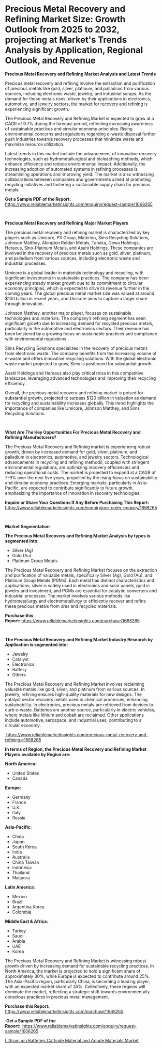 <p><h1>Precious Metal Recovery and Refining Market Size: Growth Outlook from 2025 to 2032, projecting at Market's Trends Analysis by Application, Regional Outlook, and Revenue</h1></p><p><strong>Precious Metal Recovery and Refining Market Analysis and Latest Trends</strong></p>
<p><p>Precious metal recovery and refining involve the extraction and purification of precious metals like gold, silver, platinum, and palladium from various sources, including electronic waste, jewelry, and industrial scraps. As the demand for these metals rises, driven by their applications in electronics, automotive, and jewelry sectors, the market for recovery and refining is experiencing significant growth. </p><p>The Precious Metal Recovery and Refining Market is expected to grow at a CAGR of 9.7% during the forecast period, reflecting increasing awareness of sustainable practices and circular economy principles. Rising environmental concerns and regulations regarding e-waste disposal further push industries towards recovery processes that minimize waste and maximize resource utilization.  </p><p>Latest trends in this market include the advancement of innovative recovery technologies, such as hydrometallurgical and bioleaching methods, which enhance efficiency and reduce environmental impact. Additionally, the increasing adoption of automated systems in refining processes is streamlining operations and improving yield. The market is also witnessing collaborations between companies and governments aimed at promoting recycling initiatives and fostering a sustainable supply chain for precious metals.</p></p>
<p><strong>Get a Sample PDF of the Report:&nbsp;</strong> <a href="https://www.reliablemarketinsights.com/enquiry/request-sample/1668265?utm_campaign=3295&utm_medium=2&utm_source=Github&utm_content=ia&utm_term=08032025&utm_id=precious-metal-recovery-and-refining">https://www.reliablemarketinsights.com/enquiry/request-sample/1668265</a></p>
<p>&nbsp;</p>
<p><strong>Precious Metal Recovery and Refining Major Market Players</strong></p>
<p><p>The precious metal recovery and refining market is characterized by key players such as Umicore, PX Group, Materion, Sims Recycling Solutions, Johnson Matthey, Abington Reldan Metals, Tanaka, Dowa Holdings, Heraeus, Sino-Platinum Metals, and Asahi Holdings. These companies are involved in the recovery of precious metals such as gold, silver, platinum, and palladium from various sources, including electronic waste and industrial processes.</p><p>Umicore is a global leader in materials technology and recycling, with significant investments in sustainable practices. The company has been experiencing steady market growth due to its commitment to circular economy principles, which is expected to drive its revenue further in the coming years. The global precious metal market size was valued at around $100 billion in recent years, and Umicore aims to capture a larger share through innovation.</p><p>Johnson Matthey, another major player, focuses on sustainable technologies and materials. The company’s refining segment has seen significant growth due to increasing demand for recycled precious metals, particularly in the automotive and electronics sectors. Their revenue has been bolstered by a growing focus on sustainable practices and compliance with environmental regulations.</p><p>Sims Recycling Solutions specializes in the recovery of precious metals from electronic waste. The company benefits from the increasing volume of e-waste and offers innovative recycling solutions. With the global electronic waste market projected to grow, Sims is positioned for substantial growth.</p><p>Asahi Holdings and Heraeus also play critical roles in this competitive landscape, leveraging advanced technologies and improving their recycling efficiency.</p><p>Overall, the precious metal recovery and refining market is poised for substantial growth, projected to surpass $120 billion in valuation as demand for recycling and sustainability increases globally. This trend highlights the importance of companies like Umicore, Johnson Matthey, and Sims Recycling Solutions.</p></p>
<p>&nbsp;</p>
<p><strong>What Are The Key Opportunities For Precious Metal Recovery and Refining Manufacturers?</strong></p>
<p><p>The Precious Metal Recovery and Refining market is experiencing robust growth, driven by increased demand for gold, silver, platinum, and palladium in electronics, automotive, and jewelry sectors. Technological advancements in recycling and refining methods, coupled with stringent environmental regulations, are optimizing recovery efficiencies and reducing operational costs. The market is projected to expand at a CAGR of 7-9% over the next five years, propelled by the rising focus on sustainability and circular economy practices. Emerging markets, particularly in Asia-Pacific, are expected to contribute significantly to future growth, emphasizing the importance of innovation in recovery technologies.</p></p>
<p><strong>Inquire or Share Your Questions If Any Before Purchasing This Report:</strong> <a href="https://www.reliablemarketinsights.com/enquiry/pre-order-enquiry/1668265?utm_campaign=3295&utm_medium=2&utm_source=Github&utm_content=ia&utm_term=08032025&utm_id=precious-metal-recovery-and-refining">https://www.reliablemarketinsights.com/enquiry/pre-order-enquiry/1668265</a></p>
<p>&nbsp;</p>
<p><strong>Market Segmentation</strong></p>
<p><strong>The Precious Metal Recovery and Refining Market Analysis by types is segmented into:</strong></p>
<p><ul><li>Silver (Ag)</li><li>Gold (Au)</li><li>Platinum Group Metals</li></ul></p>
<p><p>The Precious Metal Recovery and Refining Market focuses on the extraction and purification of valuable metals, specifically Silver (Ag), Gold (Au), and Platinum Group Metals (PGMs). Each metal has distinct characteristics and applications; silver is widely used in electronics and solar panels, gold in jewelry and investment, and PGMs are essential for catalytic converters and industrial processes. The market involves various methods like hydrometallurgy and electrometallurgy to efficiently recover and refine these precious metals from ores and recycled materials.</p></p>
<p><strong>Purchase this Report:&nbsp;</strong><a href="https://www.reliablemarketinsights.com/purchase/1668265?utm_campaign=3295&utm_medium=2&utm_source=Github&utm_content=ia&utm_term=08032025&utm_id=precious-metal-recovery-and-refining">https://www.reliablemarketinsights.com/purchase/1668265</a></p>
<p>&nbsp;</p>
<p><strong>The Precious Metal Recovery and Refining Market Industry Research by Application is segmented into:</strong></p>
<p><ul><li>Jewelry</li><li>Catalyst</li><li>Electronics</li><li>Battery</li><li>Others</li></ul></p>
<p><p>The Precious Metal Recovery and Refining Market involves reclaiming valuable metals like gold, silver, and platinum from various sources. In jewelry, refining ensures high-quality materials for new designs. The catalyst sector recovers metals used in chemical processes, enhancing sustainability. In electronics, precious metals are retrieved from devices to curb e-waste. Batteries are another source, particularly in electric vehicles, where metals like lithium and cobalt are reclaimed. Other applications include automotive, aerospace, and industrial uses, contributing to a circular economy.</p></p>
<p><a href="https://www.reliablemarketinsights.com/precious-metal-recovery-and-refining-r1668265?utm_campaign=3295&utm_medium=2&utm_source=Github&utm_content=ia&utm_term=08032025&utm_id=precious-metal-recovery-and-refining">&nbsp;https://www.reliablemarketinsights.com/precious-metal-recovery-and-refining-r1668265</a></p>
<p><strong>In terms of Region, the Precious Metal Recovery and Refining Market Players available by Region are:</strong></p>
<p>
    <p> <strong> North America: </strong>
        <ul>
            <li>United States</li>
            <li>Canada</li>
        </ul>
        </p> 
    <p> <strong> Europe: </strong>
        <ul>
            <li>Germany</li>
            <li>France</li>
            <li>U.K.</li>
            <li>Italy</li>
            <li>Russia</li>
        </ul>
        </p> 
    <p> <strong> Asia-Pacific: </strong>
        <ul>
            <li>China</li>
            <li>Japan</li>
            <li>South Korea</li>
            <li>India</li>
            <li>Australia</li>
            <li>China Taiwan</li>
            <li>Indonesia</li>
            <li>Thailand</li>
            <li>Malaysia</li>
        </ul>
        </p> 
    <p> <strong> Latin America: </strong>
        <ul>
            <li>Mexico</li>
            <li>Brazil</li>
            <li>Argentina Korea</li>
            <li>Colombia</li>
        </ul>
        </p> 
    <p> <strong> Middle East & Africa: </strong>
        <ul>
            <li>Turkey</li>
            <li>Saudi</li>
            <li>Arabia</li>
            <li>UAE</li>
            <li>Korea</li>
        </ul>
    </p>
    </p>
<p><p>The Precious Metal Recovery and Refining Market is witnessing robust growth driven by increasing demand for sustainable recycling practices. In North America, the market is projected to hold a significant share of approximately 30%, while Europe is expected to contribute around 25%. The Asia-Pacific region, particularly China, is becoming a leading player, with an expected market share of 35%. Collectively, these regions will dominate the market, reflecting a strategic shift towards environmentally-conscious practices in precious metal management.</p></p>
<p><strong>Purchase this Report: </strong><a href="https://www.reliablemarketinsights.com/purchase/1668265?utm_campaign=3295&utm_medium=2&utm_source=Github&utm_content=ia&utm_term=08032025&utm_id=precious-metal-recovery-and-refining">https://www.reliablemarketinsights.com/purchase/1668265</a></p>
<p>&nbsp;<strong>Get a Sample PDF of the Report:&nbsp;&nbsp;</strong><a href="https://www.reliablemarketinsights.com/enquiry/request-sample/1668265?utm_campaign=3295&utm_medium=2&utm_source=Github&utm_content=ia&utm_term=08032025&utm_id=precious-metal-recovery-and-refining">https://www.reliablemarketinsights.com/enquiry/request-sample/1668265</a></p>
<p><strong></strong></p>
<p><p><a href="https://github.com/huelarnzeba29/Market-Research-Report-List-1/blob/main/lithium-ion-batteries-cathode-material-and-anode-materials-market.md?utm_campaign=3295&utm_medium=2&utm_source=Github&utm_content=ia&utm_term=08032025&utm_id=precious-metal-recovery-and-refining">Lithium ion Batteries Cathode Material and Anode Materials Market</a></p></p>